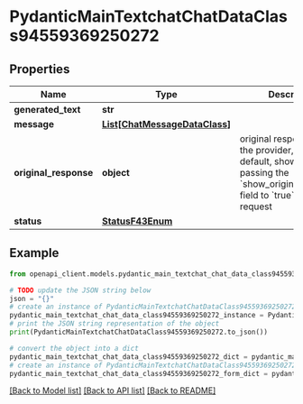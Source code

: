 # PydanticMainTextchatChatDataClass94559369250272


## Properties

Name | Type | Description | Notes
------------ | ------------- | ------------- | -------------
**generated_text** | **str** |  | 
**message** | [**List[ChatMessageDataClass]**](ChatMessageDataClass.md) |  | [optional] 
**original_response** | **object** | original response sent by the provider, hidden by default, show it by passing the &#x60;show_original_response&#x60; field to &#x60;true&#x60; in your request | [optional] 
**status** | [**StatusF43Enum**](StatusF43Enum.md) |  | 

## Example

```python
from openapi_client.models.pydantic_main_textchat_chat_data_class94559369250272 import PydanticMainTextchatChatDataClass94559369250272

# TODO update the JSON string below
json = "{}"
# create an instance of PydanticMainTextchatChatDataClass94559369250272 from a JSON string
pydantic_main_textchat_chat_data_class94559369250272_instance = PydanticMainTextchatChatDataClass94559369250272.from_json(json)
# print the JSON string representation of the object
print(PydanticMainTextchatChatDataClass94559369250272.to_json())

# convert the object into a dict
pydantic_main_textchat_chat_data_class94559369250272_dict = pydantic_main_textchat_chat_data_class94559369250272_instance.to_dict()
# create an instance of PydanticMainTextchatChatDataClass94559369250272 from a dict
pydantic_main_textchat_chat_data_class94559369250272_form_dict = pydantic_main_textchat_chat_data_class94559369250272.from_dict(pydantic_main_textchat_chat_data_class94559369250272_dict)
```
[[Back to Model list]](../README.md#documentation-for-models) [[Back to API list]](../README.md#documentation-for-api-endpoints) [[Back to README]](../README.md)


